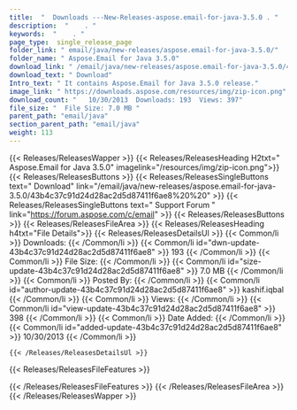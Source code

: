 ```yaml
---
title:  "  Downloads ---New-Releases-aspose.email-for-java-3.5.0 . " 
description:  "    . " 
keywords:  "    . " 
page_type:  single_release_page
folder_link: " email/java/new-releases/aspose.email-for-java-3.5.0/"
folder_name: " Aspose.Email for Java 3.5.0"
download_link: " /email/java/new-releases/aspose.email-for-java-3.5.0/43b4c37c91d24d28ac2d5d87411f6ae8"
download_text: " Download"
Intro_text: " It contains Aspose.Email for Java 3.5.0 release."
image_link: " https://downloads.aspose.com/resources/img/zip-icon.png"
download_count: "   10/30/2013  Downloads: 193  Views: 397"
file_size: "  File Size: 7.0 MB "
parent_path: "email/java"
section_parent_path: "email/java"
weight: 113 
---
```


{{< Releases/ReleasesWapper >}}
  {{< Releases/ReleasesHeading H2txt=" Aspose.Email for Java 3.5.0" imagelink="/resources/img/zip-icon.png">}}
  {{< Releases/ReleasesButtons >}}
    {{< Releases/ReleasesSingleButtons text=" Download" link="/email/java/new-releases/aspose.email-for-java-3.5.0/43b4c37c91d24d28ac2d5d87411f6ae8%20%20" >}}
    {{< Releases/ReleasesSingleButtons text=" Support Forum " link="https://forum.aspose.com/c/email" >}}
  {{< Releases/ReleasesButtons >}}
  {{< Releases/ReleasesFileArea >}}
    {{< Releases/ReleasesHeading h4txt="File Details">}}
    {{< Releases/ReleasesDetailsUl >}}
            {{< Common/li  >}} Downloads: {{< /Common/li >}} 
      {{< Common/li id="dwn-update-43b4c37c91d24d28ac2d5d87411f6ae8" >}} 193 {{< /Common/li >}} 
      {{< Common/li  >}} File Size: {{< /Common/li >}} 
      {{< Common/li id="size-update-43b4c37c91d24d28ac2d5d87411f6ae8" >}} 7.0 MB {{< /Common/li >}} 
      {{< Common/li  >}} Posted By: {{< /Common/li >}} 
      {{< Common/li id="author-update-43b4c37c91d24d28ac2d5d87411f6ae8" >}} kashif.iqbal {{< /Common/li >}} 
      {{< Common/li  >}} Views: {{< /Common/li >}} 
      {{< Common/li id="view-update-43b4c37c91d24d28ac2d5d87411f6ae8" >}} 398 {{< /Common/li >}} 
      {{< Common/li  >}} Date Added: {{< /Common/li >}} 
      {{< Common/li id="added-update-43b4c37c91d24d28ac2d5d87411f6ae8" >}} 10/30/2013 {{< /Common/li >}} 

    {{< /Releases/ReleasesDetailsUl >}}

  {{< Releases/ReleasesFileFeatures >}}
      
  {{< /Releases/ReleasesFileFeatures >}}
 {{< /Releases/ReleasesFileArea >}}
{{< /Releases/ReleasesWapper >}}


